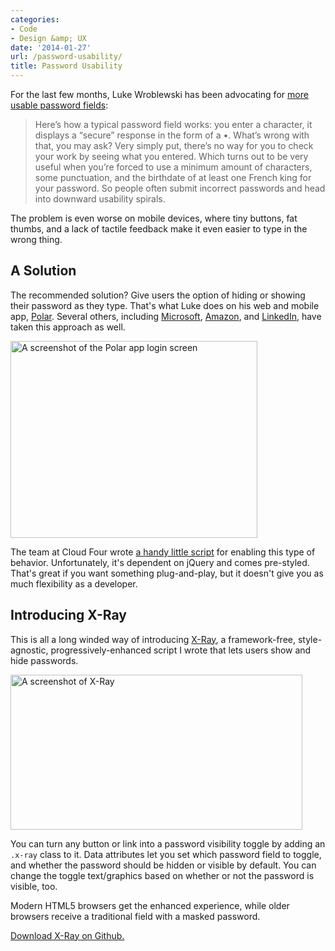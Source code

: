 ```yaml
---
categories:
- Code
- Design &amp; UX
date: '2014-01-27'
url: /password-usability/
title: Password Usability
---
```


For the last few months, Luke Wroblewski has been advocating for <a href="http://www.lukew.com/ff/entry.asp?1653">more usable password fields</a>:

<blockquote>
  Here’s how a typical password field works: you enter a character, it displays a “secure” response in the form of a &bull;. What’s wrong with that, you may ask? Very simply put, there’s no way for you to check your work by seeing what you entered. Which turns out to be very useful when you’re forced to use a minimum amount of characters, some punctuation, and the birthdate of at least one French king for your password. So people often submit incorrect passwords and head into downward usability spirals.
</blockquote>

The problem is even worse on mobile devices, where tiny buttons, fat thumbs, and a lack of tactile feedback make it even easier to type in the wrong thing.

<!--more-->

<h2>A Solution</h2>

The recommended solution? Give users the option of hiding or showing their password as they type. That's what Luke does on his web and mobile app, <a href="">Polar</a>. Several others, including <a href="https://twitter.com/lukew/status/422236238444126209">Microsoft</a>, <a href="https://twitter.com/lukew/status/422231021250035712">Amazon</a>, and <a href="https://twitter.com/lukew/status/422231536172146688">LinkedIn</a>, have taken this approach as well.

<img src="https://gomakethings.com/wp-content/uploads/2014/01/login-pw.png" alt="A screenshot of the Polar app login screen" width="395" height="315" class="aligncenter img-border size-full wp-image-5197" />

The team at Cloud Four wrote <a href="http://blog.cloudfour.com/hide-show-passwords-plugin/">a handy little script</a> for enabling this type of behavior. Unfortunately, it's dependent on jQuery and comes pre-styled. That's great if you want something plug-and-play, but it doesn't give you as much flexibility as a developer.

<h2>Introducing X-Ray</h2>

This is all a long winded way of introducing <a href="http://cferdinandi.github.io/x-ray/">X-Ray</a>, a framework-free, style-agnostic, progressively-enhanced script I wrote that lets users show and hide passwords.

<img src="https://gomakethings.com/wp-content/uploads/2014/01/show-hide-pw.png" alt="A screenshot of X-Ray" width="467" height="248" class="aligncenter img-border size-full wp-image-5204" />

You can turn any button or link into a password visibility toggle by adding an <code>.x-ray</code> class to it. Data attributes let you set which password field to toggle, and whether the password should be hidden or visible by default. You can change the toggle text/graphics based on whether or not the password is visible, too.

Modern HTML5 browsers get the enhanced experience, while older browsers receive a traditional field with a masked password.

<a href="http://cferdinandi.github.io/x-ray/">Download X-Ray on Github.</a>